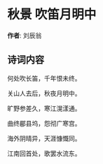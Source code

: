 # 秋景 吹笛月明中

**作者**: 刘辰翁

## 诗词内容

何处吹长笛，千年恨未终。

关山人去后，秋夜月明中。

旷野参差久，寒江滉漾通。

曲终郿县坞，怨彻广寒宫。

海外阴晴异，天涯慷慨同。

江南回首处，歌罢水流东。

